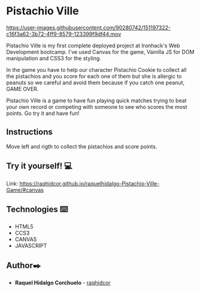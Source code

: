 # Pistachio Ville 


https://user-images.githubusercontent.com/90280742/151197322-c16f3a62-3b72-4ff9-8579-123399f9df44.mov

Pistachio Ville is my first complete deployed project at Ironhack's Web Development bootcamp. I've used Canvas for the game, Vainilla JS for DOM manipulation and CSS3 for the styling. 

In the game you have to help our character Pistachio Cookie to collect all the pistachios and you score for each one of them but she is allergic to peanuts so we careful and avoid them because if you catch one peanut, GAME OVER.

Pistachio Ville is a game to have fun playing quick matches trying to beat your own record or competing with someone to see who scores the most points. Go try it and have fun!


## Instructions 

Move left and rigth to collect the pistachios and score points. 

## Try it yourself! :computer:

Link: https://raqhidcor.github.io/raquelhidalgo-Pistachio-Ville-Game/#canvas 


## Technologies ⌨️
* HTML5
* CCS3
* CANVAS
* JAVASCRIPT


## Author✒️
* **Raquel Hidalgo Corchuelo** - [raqhidcor](https://github.com/raqhidcor)


